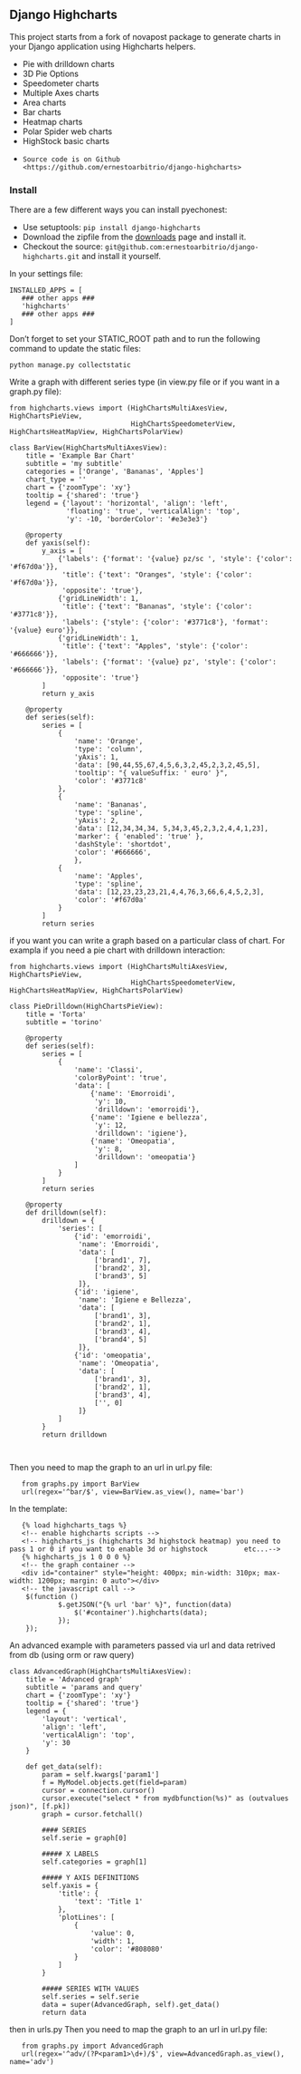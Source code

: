 ## Django Highcharts

This project starts from a fork of novapost package to
generate charts in your Django application using Highcharts helpers.

- Pie with drilldown charts
- 3D Pie Options
- Speedometer charts
- Multiple Axes charts
- Area charts
- Bar charts
- Heatmap charts
- Polar Spider web charts
- HighStock basic charts

* `Source code is on Github <https://github.com/ernestoarbitrio/django-highcharts>`

### Install
There are a few different ways you can install pyechonest:

* Use setuptools: `pip install django-highcharts`
* Download the zipfile from the [downloads](https://github.com/ernestoarbitrio/django-highcharts/archive/master.zip) page and install it. 
* Checkout the source: `git@github.com:ernestoarbitrio/django-highcharts.git` and install it yourself.

In your settings file:
```
INSTALLED_APPS = [
   ### other apps ###
   'highcharts'
   ### other apps ###
]
```

Don’t forget to set your STATIC_ROOT path and to run the following command to update the static files:

`python manage.py collectstatic`

Write a graph with different series type (in view.py file or if you want in a graph.py file):
```
from highcharts.views import (HighChartsMultiAxesView, HighChartsPieView,
                              HighChartsSpeedometerView, HighChartsHeatMapView, HighChartsPolarView)
                              
class BarView(HighChartsMultiAxesView):
    title = 'Example Bar Chart'
    subtitle = 'my subtitle'
    categories = ['Orange', 'Bananas', 'Apples']
    chart_type = ''
    chart = {'zoomType': 'xy'}
    tooltip = {'shared': 'true'}
    legend = {'layout': 'horizontal', 'align': 'left',
              'floating': 'true', 'verticalAlign': 'top',
              'y': -10, 'borderColor': '#e3e3e3'}

    @property
    def yaxis(self):
        y_axis = [
            {'labels': {'format': '{value} pz/sc ', 'style': {'color': '#f67d0a'}},
             'title': {'text': "Oranges", 'style': {'color': '#f67d0a'}},
             'opposite': 'true'},
            {'gridLineWidth': 1,
             'title': {'text': "Bananas", 'style': {'color': '#3771c8'}},
             'labels': {'style': {'color': '#3771c8'}, 'format': '{value} euro'}},
            {'gridLineWidth': 1,
             'title': {'text': "Apples", 'style': {'color': '#666666'}},
             'labels': {'format': '{value} pz', 'style': {'color': '#666666'}},
             'opposite': 'true'}
        ]
        return y_axis

    @property
    def series(self):
        series = [
            {
                'name': 'Orange',
                'type': 'column',
                'yAxis': 1,
                'data': [90,44,55,67,4,5,6,3,2,45,2,3,2,45,5],
                'tooltip': "{ valueSuffix: ' euro' }",
                'color': '#3771c8'
            },
            {
                'name': 'Bananas',
                'type': 'spline',
                'yAxis': 2,
                'data': [12,34,34,34, 5,34,3,45,2,3,2,4,4,1,23],
                'marker': { 'enabled': 'true' },
                'dashStyle': 'shortdot',
                'color': '#666666',
                },
            {
                'name': 'Apples',
                'type': 'spline',
                'data': [12,23,23,23,21,4,4,76,3,66,6,4,5,2,3],
                'color': '#f67d0a'
            }
        ]
        return series
```
if you want you can write a graph based on a particular class of chart. For exampla if you need a pie chart with drilldown interaction:
```
from highcharts.views import (HighChartsMultiAxesView, HighChartsPieView,
                              HighChartsSpeedometerView, HighChartsHeatMapView, HighChartsPolarView)

class PieDrilldown(HighChartsPieView):
    title = 'Torta'
    subtitle = 'torino'

    @property
    def series(self):
        series = [
            {
                'name': 'Classi',
                'colorByPoint': 'true',
                'data': [
                    {'name': 'Emorroidi',
                     'y': 10,
                     'drilldown': 'emorroidi'},
                    {'name': 'Igiene e bellezza',
                     'y': 12,
                     'drilldown': 'igiene'},
                    {'name': 'Omeopatia',
                     'y': 8,
                     'drilldown': 'omeopatia'}
                ]
            }
        ]
        return series

    @property
    def drilldown(self):
        drilldown = {
            'series': [
                {'id': 'emorroidi',
                 'name': 'Emorroidi',
                 'data': [
                     ['brand1', 7],
                     ['brand2', 3],
                     ['brand3', 5]
                 ]},
                {'id': 'igiene',
                 'name': 'Igiene e Bellezza',
                 'data': [
                     ['brand1', 3],
                     ['brand2', 1],
                     ['brand3', 4],
                     ['brand4', 5]
                 ]},
                {'id': 'omeopatia',
                 'name': 'Omeopatia',
                 'data': [
                     ['brand1', 3],
                     ['brand2', 1],
                     ['brand3', 4],
                     ['', 0]
                 ]}
            ]
        }
        return drilldown

       
```


Then you need to map the graph to an url in url.py file:
```
   from graphs.py import BarView
   url(regex='^bar/$', view=BarView.as_view(), name='bar')
```

In the template:
```
   {% load highcharts_tags %}
   <!-- enable highcharts scripts -->
   <!-- highcharts_js (highcharts 3d highstock heatmap) you need to pass 1 or 0 if you want to enable 3d or highstock         etc...-->
   {% highcharts_js 1 0 0 0 %}
   <!-- the graph container -->
   <div id="container" style="height: 400px; min-width: 310px; max-width: 1200px; margin: 0 auto"></div>
   <!-- the javascript call -->
    $(function () 
            $.getJSON("{% url 'bar' %}", function(data) 
                $('#container').highcharts(data);
            });
    });
```

An advanced example with parameters passed via url and data retrived from db (using orm or raw query)
```
class AdvancedGraph(HighChartsMultiAxesView):
    title = 'Advanced graph'
    subtitle = 'params and query'
    chart = {'zoomType': 'xy'}
    tooltip = {'shared': 'true'}
    legend = {
        'layout': 'vertical',
        'align': 'left',
        'verticalAlign': 'top',
        'y': 30
    }

    def get_data(self):
        param = self.kwargs['param1']
        f = MyModel.objects.get(field=param)
        cursor = connection.cursor()
        cursor.execute("select * from mydbfunction(%s)" as (outvalues json)", [f.pk])
        graph = cursor.fetchall()
       
        #### SERIES
        self.serie = graph[0]
        
        ##### X LABELS
        self.categories = graph[1]

        ##### Y AXIS DEFINITIONS
        self.yaxis = {
            'title': {
                'text': 'Title 1'
            },
            'plotLines': [
                {
                    'value': 0,
                    'width': 1,
                    'color': '#808080'
                }
            ]
        }

        ##### SERIES WITH VALUES
        self.series = self.serie
        data = super(AdvancedGraph, self).get_data()
        return data
```
then in urls.py
Then you need to map the graph to an url in url.py file:
```
   from graphs.py import AdvancedGraph
   url(regex='^adv/(?P<param1>\d+)/$', view=AdvancedGraph.as_view(), name='adv')
```
